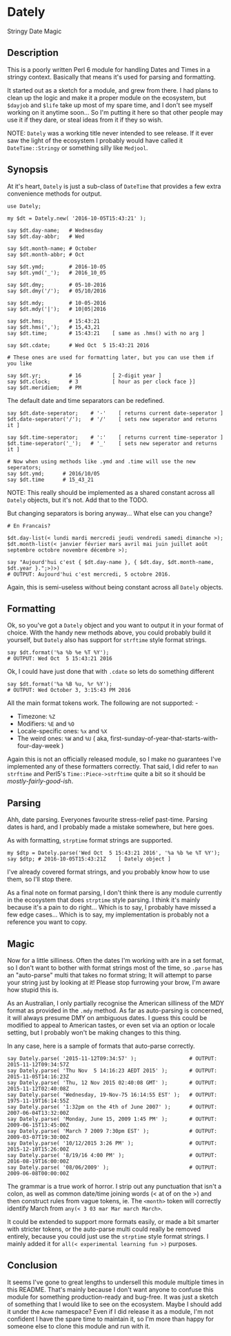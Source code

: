 # Dately
Stringy Date Magic

## Description
This is a poorly written Perl 6 module for handling Dates and Times in a stringy context. Basically that means it's used for parsing and formatting.

It started out as a sketch for a module, and grew from there. I had plans to clean up the logic and make it a proper module on the ecosystem, but `$dayjob` and `$life` take up most of my spare time, and I don't see myself working on it anytime soon... So I'm putting it here so that other people may use it if they dare, or steal ideas from it if they so wish.

NOTE: `Dately` was a working title never intended to see release. If it ever saw the light of the ecosystem I probably would have called it `DateTime::Stringy` or something silly like `Medjool`.

## Synopsis
At it's heart, `Dately` is just a sub-class of `DateTime` that provides a few extra convenience methods for output.

```perl6
use Dately;

my $dt = Dately.new( '2016-10-05T15:43:21' );

say $dt.day-name;   # Wednesday
say $dt.day-abbr;   # Wed

say $dt.month-name; # October
say $dt.month-abbr; # Oct

say $dt.ymd;        # 2016-10-05
say $dt.ymd('_');   # 2016_10_05

say $dt.dmy;        # 05-10-2016
say $dt.dmy('/');   # 05/10/2016

say $dt.mdy;        # 10-05-2016
say $dt.mdy('|');   # 10|05|2016

say $dt.hms;        # 15:43:21
say $dt.hms(',');   # 15,43,21
say $dt.time;       # 15:43:21    [ same as .hms() with no arg ]

say $dt.cdate;      # Wed Oct  5 15:43:21 2016

# These ones are used for formatting later, but you can use them if you like

say $dt.yr;         # 16          [ 2-digit year ]
say $dt.clock;      # 3           [ hour as per clock face }]
say $dt.meridiem;   # PM
```

The default date and time separators can be redefined.
```perl6
say $dt.date-seperator;    # '-'    [ returns current date-seperator ]
$dt.date-seperator('/');   # '/'    [ sets new seperator and returns it ]

say $dt.time-seperator;    # ':'    [ returns current time-seperator ]
$dt.time-seperator('_');   # '_'    [ sets new seperator and returns it ]

# Now when using methods like .ymd and .time will use the new seperators;
say $dt.ymd;      # 2016/10/05
say $dt.time      # 15_43_21
```

NOTE: This really should be implemented as a shared constant across all `Dately` objects, but it's not. Add that to the TODO.

But changing separators is boring anyway... What else can you change?
```perl6
# En Francais?

$dt.day-list(< lundi mardi mercredi jeudi vendredi samedi dimanche >);
$dt.month-list(< janvier février mars avril mai juin juillet août septembre octobre novembre décembre >);

say "Aujourd'hui c'est { $dt.day-name }, { $dt.day, $dt.month-name, $dt.year }.";>)>)
# OUTPUT: Aujourd'hui c'est mercredi, 5 octobre 2016.
```

Again, this is semi-useless without being constant across all `Dately` objects.

## Formatting
Ok, so you've got a `Dately` object and you want to output it in your format of choice. With the handy new methods above, you could probably build it yourself, but `Dately` also has support for `strftime` style format strings.

```perl6
say $dt.format('%a %b %e %T %Y');
# OUTPUT: Wed Oct  5 15:43:21 2016
```
Ok, I could have just done that with `.cdate` so lets do something different

```perl6
say $dt.format('%a %B %u, %r %Y');
# OUTPUT: Wed October 3, 3:15:43 PM 2016
```
All the main format tokens work. The following are not supported: -
  * Timezone: `%Z`
  * Modifiers: `%E` and `%O`
  * Locale-specific ones: `%x` and `%X`
  * The weird ones: `%W` and `%U` ( aka, first-sunday-of-year-that-starts-with-four-day-week )

Again this is not an officially released module, so I make no guarantees I've implemented any of these formatters correctly. That said, I did refer to `man strftime` and Perl5's `Time::Piece->strftime` quite a bit so it should be _mostly-fairly-good-ish_.

## Parsing
Ahh, date parsing. Everyones favourite stress-relief past-time. Parsing dates is hard, and I probably made a mistake somewhere, but here goes.

As with formatting, `strptime` format strings are supported.

```perl6
my $dtp = Dately.parse('Wed Oct  5 15:43:21 2016', '%a %b %e %T %Y');
say $dtp; # 2016-10-05T15:43:21Z    [ Dately object ]
```
I've already covered format strings, and you probably know how to use them, so I'll stop there.

As a final note on format parsing, I don't think there is any module currently in the ecosystem that does `strptime` style parsing. I think it's mainly because it's a pain to do right... Which is to say, I probably have missed a few edge cases... Which is to say, my implementation is probably not a reference you want to copy.

## Magic
Now for a little silliness. Often the dates I'm working with are in a set format, so I don't want to bother with format strings most of the time, so `.parse` has an "auto-parse" multi that takes no format string; It will attempt to parse your string just by looking at it! Please stop furrowing your brow, I'm aware how stupid this is.

As an Australian, I only partially recognise the American silliness of the MDY format as provided in the `.mdy` method. As far as auto-parsing is concerned, it will always presume DMY on ambiguous dates. I guess this could be modified to appeal to American tastes, or even set via an option or locale setting, but I probably won't be making changes to this thing.

In any case, here is a sample of formats that auto-parse correctly.

```perl6
say Dately.parse( '2015-11-12T09:34:57' );                 # OUTPUT: 2015-11-12T09:34:57Z
say Dately.parse( 'Thu Nov  5 14:16:23 AEDT 2015' );       # OUTPUT: 2015-11-05T14:16:23Z
say Dately.parse( 'Thu, 12 Nov 2015 02:40:08 GMT' );       # OUTPUT: 2015-11-12T02:40:08Z
say Dately.parse( 'Wednesday, 19-Nov-75 16:14:55 EST' );   # OUTPUT: 1975-11-19T16:14:55Z
say Dately.parse( '1:32pm on the 4th of June 2007' );      # OUTPUT: 2007-06-04T13:32:00Z
say Dately.parse( 'Monday, June 15, 2009 1:45 PM' );       # OUTPUT: 2009-06-15T13:45:00Z
say Dately.parse( 'March 7 2009 7:30pm EST' );             # OUTPUT: 2009-03-07T19:30:00Z
say Dately.parse( '10/12/2015 3:26 PM' );                  # OUTPUT: 2015-12-10T15:26:00Z
say Dately.parse( '8/19/16 4:00 PM' );                     # OUTPUT: 2016-08-19T16:00:00Z
say Dately.parse( '08/06/2009' );                          # OUTPUT: 2009-06-08T00:00:00Z
```

The grammar is a true work of horror. I strip out any punctuation that isn't a colon, as well as common date/time joining words (< at of on the >) and then construct rules from vague tokens, ie. The `<month>` token will correctly identify March from `any(< 3 03 mar Mar march March>`.

It could be extended to support more formats easily, or made a bit smarter with stricter tokens, or the auto-parse multi could really be removed entirely, because you could just use the `strptime` style format strings. I mainly added it for `all(< experimental learning fun >)` purposes.

## Conclusion
It seems I've gone to great lengths to undersell this module multiple times in this README. That's mainly because I don't want anyone to confuse this module for something production-ready and bug-free. It was just a sketch of something that I would like to see on the ecosystem. Maybe I should add it under the `Acme` namespace? Even if I did release it as a module, I'm not confident I have the spare time to maintain it, so I'm more than happy for someone else to clone this module and run with it.
